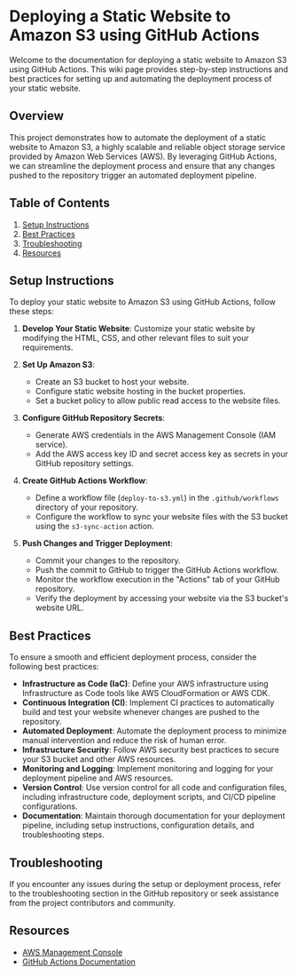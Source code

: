 # Deploying a Static Website to Amazon S3 using GitHub Actions

Welcome to the documentation for deploying a static website to Amazon S3 using GitHub Actions. This wiki page provides step-by-step instructions and best practices for setting up and automating the deployment process of your static website.

## Overview

This project demonstrates how to automate the deployment of a static website to Amazon S3, a highly scalable and reliable object storage service provided by Amazon Web Services (AWS). By leveraging GitHub Actions, we can streamline the deployment process and ensure that any changes pushed to the repository trigger an automated deployment pipeline.

## Table of Contents

1. [Setup Instructions](#setup-instructions)
2. [Best Practices](#best-practices)
3. [Troubleshooting](#troubleshooting)
4. [Resources](#resources)

## Setup Instructions

To deploy your static website to Amazon S3 using GitHub Actions, follow these steps:

1. **Develop Your Static Website**: Customize your static website by modifying the HTML, CSS, and other relevant files to suit your requirements.

2. **Set Up Amazon S3**: 
    - Create an S3 bucket to host your website.
    - Configure static website hosting in the bucket properties.
    - Set a bucket policy to allow public read access to the website files.

3. **Configure GitHub Repository Secrets**:
    - Generate AWS credentials in the AWS Management Console (IAM service).
    - Add the AWS access key ID and secret access key as secrets in your GitHub repository settings.

4. **Create GitHub Actions Workflow**:
    - Define a workflow file (`deploy-to-s3.yml`) in the `.github/workflows` directory of your repository.
    - Configure the workflow to sync your website files with the S3 bucket using the `s3-sync-action` action.

5. **Push Changes and Trigger Deployment**:
    - Commit your changes to the repository.
    - Push the commit to GitHub to trigger the GitHub Actions workflow.
    - Monitor the workflow execution in the "Actions" tab of your GitHub repository.
    - Verify the deployment by accessing your website via the S3 bucket's website URL.

## Best Practices

To ensure a smooth and efficient deployment process, consider the following best practices:
- **Infrastructure as Code (IaC)**: Define your AWS infrastructure using Infrastructure as Code tools like AWS CloudFormation or AWS CDK.
- **Continuous Integration (CI)**: Implement CI practices to automatically build and test your website whenever changes are pushed to the repository.
- **Automated Deployment**: Automate the deployment process to minimize manual intervention and reduce the risk of human error.
- **Infrastructure Security**: Follow AWS security best practices to secure your S3 bucket and other AWS resources.
- **Monitoring and Logging**: Implement monitoring and logging for your deployment pipeline and AWS resources.
- **Version Control**: Use version control for all code and configuration files, including infrastructure code, deployment scripts, and CI/CD pipeline configurations.
- **Documentation**: Maintain thorough documentation for your deployment pipeline, including setup instructions, configuration details, and troubleshooting steps.

## Troubleshooting

If you encounter any issues during the setup or deployment process, refer to the troubleshooting section in the GitHub repository or seek assistance from the project contributors and community.

## Resources

- [AWS Management Console](https://aws.amazon.com/console/)
- [GitHub Actions Documentation](https://docs.github.com/en/actions)

